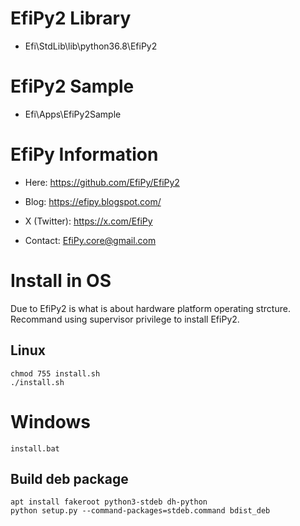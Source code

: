 # EfiPy2 Library
* Efi\StdLib\lib\python36.8\EfiPy2

# EfiPy2 Sample
* Efi\Apps\EfiPy2Sample

# EfiPy Information

* Here: https://github.com/EfiPy/EfiPy2
* Blog: https://efipy.blogspot.com/
* X (Twitter): https://x.com/EfiPy

* Contact: EfiPy.core@gmail.com

# Install in OS

Due to EfiPy2 is what is about hardware platform operating strcture.
Recommand using supervisor privilege to install EfiPy2.
## Linux 
```
chmod 755 install.sh
./install.sh
```

# Windows
```
install.bat
```

## Build deb package
```
apt install fakeroot python3-stdeb dh-python
python setup.py --command-packages=stdeb.command bdist_deb
```
